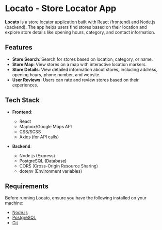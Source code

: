 # Locato - Store Locator App

**Locato** is a store locator application built with React (frontend) and Node.js (backend). The app helps users find stores based on their location and explore store details like opening hours, category, and contact information.

## Features

- **Store Search**: Search for stores based on location, category, or name.
- **Store Map**: View stores on a map with interactive location markers.
- **Store Details**: View detailed information about stores, including address, opening hours, phone number, and website.
- **User Reviews**: Users can rate and review stores based on their experiences.

## Tech Stack

- **Frontend**: 
  - React
  - Mapbox/Google Maps API
  - CSS/SCSS
  - Axios (for API calls)

- **Backend**:
  - Node.js (Express)
  - PostgreSQL (Database)
  - CORS (Cross-Origin Resource Sharing)
  - dotenv (Environment variables)

## Requirements

Before running Locato, ensure you have the following installed on your machine:

- [Node.js](https://nodejs.org/)
- [PostgreSQL](https://www.postgresql.org/)
- [Git](https://git-scm.com/)


